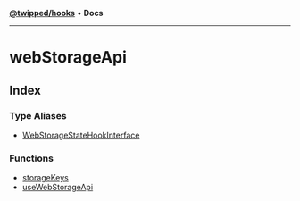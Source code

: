 [**@twipped/hooks**](../README.md) • **Docs**

***

# webStorageApi

## Index

### Type Aliases

- [WebStorageStateHookInterface](type-aliases/WebStorageStateHookInterface.md)

### Functions

- [storageKeys](functions/storageKeys.md)
- [useWebStorageApi](functions/useWebStorageApi.md)
